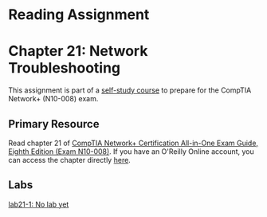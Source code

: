 # Reading Assignment
# Chapter 21: Network Troubleshooting
This assignment is part of a [self-study course](../README.md) to prepare for the CompTIA Network+ (N10-008) exam.
## Primary Resource
Read chapter 21 of [CompTIA Network+ Certification All-in-One Exam Guide, Eighth Edition (Exam N10-008)](https://www.amazon.com/CompTIA-Network-Certification-N10-008-Comptia/dp/1264269056).  If you have an O'Reilly Online account, you can access the chapter directly [here](https://learning.oreilly.com/library/view/foo/xxxxxxxxxxxxx/ch21.xhtml).
## Labs
[lab21-1: No lab yet](lab21-1.md)</br>
